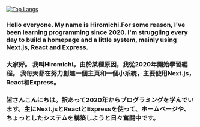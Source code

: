 [![Top Langs](https://github-readme-stats.vercel.app/api/top-langs/?username=hiromichi-code&layout=compact&show_icons=true&theme=radical)](https://github.com/anuraghazra/github-readme-stats)
<br />

### Hello everyone. My name is Hiromichi.For some reason, I've been learning programming since 2020. I'm struggling every day to build a homepage and a little system, mainly using Next.js, React and Express.

### 大家好。 我叫Hiromichi。由於某種原因，我從2020年開始學習編程。 我每天都在努力創建一個主頁和一個小系統，主要使用Next.js，React和Express。

### 皆さんこんにちは。訳あって2020年からプログラミングを学んでいます。主にNext.jsとReactとExpressを使って、ホームページや、ちょっとしたシステムを構築しようと日々奮闘中です。

<!--
**hiromichi-code/hiromichi-code** is a ✨ _special_ ✨ repository because its `README.md` (this file) appears on your GitHub profile.

Here are some ideas to get you started:

- 🔭 I’m currently working on ...
- 🌱 I’m currently learning ...
- 👯 I’m looking to collaborate on ...
- 🤔 I’m looking for help with ...
- 💬 Ask me about ...
- 📫 How to reach me: ...
- 😄 Pronouns: ...
- ⚡ Fun fact: ...
-->
